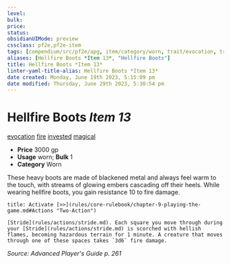 ```yaml
---
level:
bulk:
price:
status:
obsidianUIMode: preview
cssclass: pf2e,pf2e-item
tags: [compendium/src/pf2e/apg, item/category/worn, trait/evocation, trait/fire, trait/invested, trait/magical]
aliases: [Hellfire Boots *Item 13*, "Hellfire Boots"]
title: Hellfire Boots *Item 13*
linter-yaml-title-alias: Hellfire Boots *Item 13*
date created: Monday, June 19th 2023, 5:15:09 pm
date modified: Thursday, June 29th 2023, 5:30:54 pm
---
```


# Hellfire Boots *Item 13*

[evocation](rules/traits/evocation.md) [fire](rules/traits/fire.md) [invested](rules/traits/invested.md) [magical](rules/traits/magical.md)  

- **Price** 3000 gp
- **Usage** worn; **Bulk** 1
- **Category** Worn

These heavy boots are made of blackened metal and always feel warm to the touch, with streams of glowing embers cascading off their heels. While wearing hellfire boots, you gain resistance 10 to fire damage.

```ad-embed-ability
title: Activate [>>](rules/core-rulebook/chapter-9-playing-the-game.md#Actions "Two-Action")

[Stride](rules/actions/stride.md). Each square you move through during your [Stride](rules/actions/stride.md) is scorched with hellish flames, becoming hazardous terrain for 1 minute. A creature that moves through one of these spaces takes `3d6` fire damage.
```

*Source: Advanced Player's Guide p. 261*
